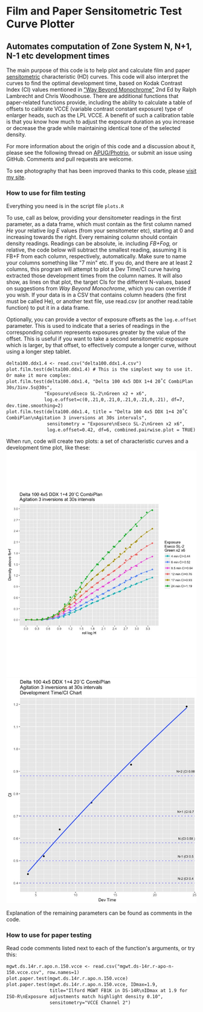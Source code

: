 # Film and Paper Sensitometric Test Curve Plotter
## Automates computation of Zone System N, N+1, N-1 etc development times 

The main purpose of this code is to help plot and calculate film and paper [sensitometric](https://en.wikipedia.org/wiki/Sensitometry) 
characteristic (HD) curves. This code will also interpret the curves
to find the optimal development time, based on Kodak Contrast Index (CI) values mentioned in ["Way Beyond Monochrome"](https://www.amazon.co.uk/Way-Beyond-Monochrome-Traditional-Photography/dp/1138297372) 
2nd Ed by Ralph Lambrecht and Chris Woodhouse. There are additional functions that paper-related functions provide, including the
ability to calculate a table of offsets to calibrate VCCE (variable contrast constant exposure) type of enlarger heads, such as the
LPL VCCE. A benefit of such a calibration table is that you know how much to adjust the exposure duration as you increase or decrease
the grade while maintaining identical tone of the selected density.

For more information about the origin of this code and a discussion about it, please see the following thread 
on [APUG/Photrio](https://www.photrio.com/forum/threads/algorithm-numerical-approach-for-computing-ci-contrast-index.106414/), or submit an issue using GitHub. Comments 
and pull requests are welcome.

To see photography that has been improved thanks to this code, please [visit my site](http://rafal.net).

### How to use for film testing
Everything you need is in the script file `plots.R`

To use, call as below, providing your densitometer readings in the first parameter, as a data frame, which must contain as the first
column named *He* your relative *log E* values (from your sensitometer etc), starting at 0 and increasing towards the right.
Every remaining column should contain density readings. Readings can be absolute, ie. including *FB+Fog,* or relative, the code below
will subtract the smallest reading, assuming it is FB+F from each column, respectively, automatically.
Make sure to name your columns something like "7 min" etc. If you do, and there are at least 2 columns, this program will attempt to plot a Dev Time/CI curve having extracted those development times from the column names. 
It will also show, as lines on that plot, the target CIs for the different N-values, based on suggestions from *Way Beyond Monochrome*,
which you can override if you wish.
If your data is in a CSV that contains column headers (the first must be called He), or another text file, 
use read.csv (or another read.table function) to put it in a data frame.

Optionally, you can provide a vector of exposure offsets as the `log.e.offset` parameter. This is used to indicate that a series of readings
in the corresponding column represents exposures greater by the value of the offset. This is useful if you want to take a second
sensitometric exposure which is larger, by that offset, to effectively compute a longer curve, without using a longer step tablet.

```
delta100.ddx1.4 <- read.csv("delta100.ddx1.4.csv")
plot.film.test(delta100.ddx1.4) # This is the simplest way to use it. Or make it more complex:
plot.film.test(delta100.ddx1.4, "Delta 100 4x5 DDX 1+4 20˚C CombiPlan 30s/3inv.5s@30s", 
              "Exposure\nEseco SL-2\nGreen x2 + x6", 
              log.e.offset=c(0,.21,0,.21,0,.21,0,.21,0,.21), df=7, dev.time.smoothing=2)
plot.film.test(delta100.ddx1.4, title = "Delta 100 4x5 DDX 1+4 20˚C CombiPlan\nAgitation 3 inversions at 30s intervals", 
               sensitometry = "Exposure\nEseco SL-2\nGreen x2 x6", 
               log.e.offset=0.42, df=6, combined.pairwise.plot = TRUE)
```

When run, code will create two plots: a set of characteristic curves and a development time plot, like these: 
![Sample Characteristic Curve](/SampleCurvePlot.jpeg)
![Sample Development Times Plot](/SampleDevTimePlot.jpeg)

Explanation of the remaining parameters can be found as comments in the code.

### How to use for paper testing
Read code comments listed next to each of the function's arguments, or try this:
```
mgwt.ds.14r.r.apo.n.150.vcce <- read.csv("mgwt.ds-14r.r-apo-n-150.vcce.csv", row.names=1)
plot.paper.test(mgwt.ds.14r.r.apo.n.150.vcce)
plot.paper.test(mgwt.ds.14r.r.apo.n.150.vcce, IDmax=1.9, 
                title="Ilford MGWT FB1K in DS-14R\nIDmax at 1.9 for ISO-R\nExposure adjustments match highlight density 0.10", 
                sensitometry="VCCE Channel 2")
```
